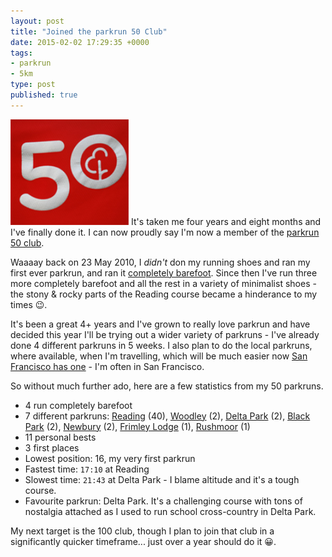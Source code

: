 ```yaml
---
layout: post
title: "Joined the parkrun 50 Club"
date: 2015-02-02 17:29:35 +0000
tags:
- parkrun
- 5km
type: post
published: true
---
```

<img class="alignleft" src="/assets/parkrun50.jpg" alt="parkrun 50 club" height="169" height="151" /> It's taken me four years and eight months and I've finally done it.  I can now proudly say I'm now a member of the [parkrun 50 club](http://www.parkrun.com/about/our-clubs/50club/).

Waaaay back on 23 May 2010, I _didn't_ don my running shoes and ran my first ever parkrun, and ran it [completely barefoot](http://barefootrunner.co.uk/reading-parkrun-barefoot/).  Since then I've run three more completely barefoot and all the rest in a variety of minimalist shoes - the stony & rocky parts of the Reading course became a hinderance to my times :wink:.

<!--more-->
It's been a great 4+ years and I've grown to really love parkrun and have decided this year I'll be trying out a wider variety of parkruns - I've already done 4 different parkruns in 5 weeks.  I also plan to do the local parkruns, where available, when I'm travelling, which will be much easier now [San Francisco has one](http://www.parkrun.us/crissyfield/) - I'm often in San Francisco.

So without much further ado, here are a few statistics from my 50 parkruns.

* 4 run completely barefoot
* 7 different parkruns: [Reading](http://www.parkrun.org.uk/reading/) (40), [Woodley](http://www.parkrun.org.uk/woodley/) (2), [Delta Park](http://www.parkrun.co.za/delta/) (2), [Black Park](http://www.parkrun.org.uk/black-park/) (2), [Newbury](http://www.parkrun.org.uk/newbury/) (2), [Frimley Lodge](http://www.parkrun.org.uk/FrimleyLodge/) (1), [Rushmoor](http://www.parkrun.org.uk/rushmoor/) (1)
* 11 personal bests
* 3 first places
* Lowest position: 16, my very first parkrun
* Fastest time: `17:10` at Reading
* Slowest time: `21:43` at Delta Park - I blame altitude and it's a tough course.
* Favourite parkrun: Delta Park. It's a challenging course with tons of nostalgia attached as I used to run school cross-country in Delta Park.

My next target is the 100 club, though I plan to join that club in a significantly quicker timeframe... just over a year should do it :grinning:.
